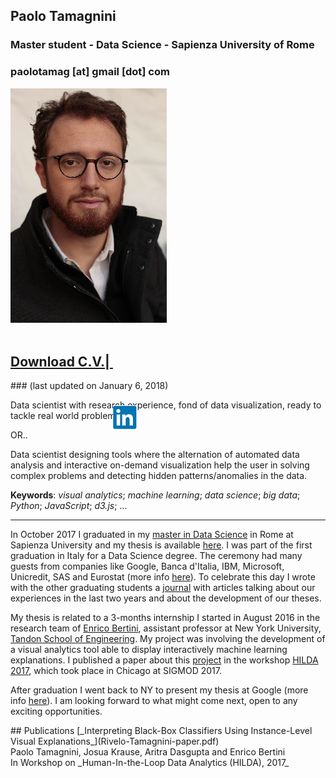 ## Paolo Tamagnini
### Master student - Data Science - Sapienza University of Rome
### paolotamag [at] gmail [dot] com
![Image](me_small.jpg)
<h2><a href = "paolotamag_cv.pdf">Download C.V.</a>|<a href="https://www.linkedin.com/in/paolo-tamagnini-2490433a/">
														<img src="linkedin_logo.png" style="position: relative; top: 100px;"></a></h2>
### (last updated on January 6, 2018)
<p>
Data scientist with research experience, fond of data visualization, ready to tackle real world problems.
</p>
<p>OR..</p>
<p>
Data scientist designing tools where the alternation of automated data analysis and interactive on-demand visualization help the user in solving complex problems and detecting hidden patterns/anomalies in the data.
</p>
<p>
<b>Keywords</b>: <i>visual analytics</i>; <i>machine learning</i>; <i>data science</i>; <i>big data</i>; <i>Python</i>; <i>JavaScript</i>; <i>d3.js</i>; ...
</p>
<hr>
<p>In October 2017 I graduated in my <a href="http://datascience.i3s.uniroma1.it/it">master in Data Science</a> in Rome at Sapienza University and my thesis is available <a href="1536242_tamagnini_master_thesis.pdf">here</a>. I was part of the first graduation in Italy for a Data Science degree. The ceremony had many guests from companies like Google, Banca d'Italia, IBM, Microsoft, Unicredit, SAS and Eurostat (more info <a href="http://datascience.i3s.uniroma1.it/it/archivionotizie/data-science-first-graduation">here</a>). To celebrate this day I wrote with the other graduating students a <a href="journal.pdf">journal</a> with articles talking about our experiences in the last two years and about the development of our theses.</p>
<p>My thesis is related to a 3-months internship I started in August 2016 in the research team of <a href="http://enrico.bertini.io/">Enrico Bertini</a>, assistant professor at New York University, <a href="http://engineering.nyu.edu/">Tandon School of Engineering</a>. 
My project was involving the development of a visual analytics tool able to display interactively machine learning explanations. 
I published a paper about this <a href="http://nyuvis-web.poly.edu/projects/rivelo/">project</a> in the workshop <a href="http://hilda.io/2017/">HILDA 2017</a>, which took place in Chicago at SIGMOD 2017.</p>
<p>After graduation I went back to NY to present my thesis at Google (more info <a href="https://sites.google.com/site/nycresearchseminar/">here</a>). 
I am looking forward to what might come next, open to any exciting opportunities.</p>
## Publications
[_Interpreting Black-Box Classifiers Using Instance-Level Visual Explanations_](Rivelo-Tamagnini-paper.pdf)<br>
Paolo Tamagnini, Josua Krause, Aritra Dasgupta and Enrico Bertini<br>
In Workshop on _Human-In-the-Loop Data Analytics (HILDA), 2017_<br>

